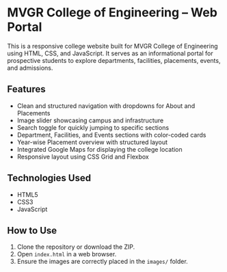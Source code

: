 # MVGR College of Engineering – Web Portal

This is a responsive college website built for MVGR College of Engineering using HTML, CSS, and JavaScript. It serves as an informational portal for prospective students to explore departments, facilities, placements, events, and admissions.

## Features

- Clean and structured navigation with dropdowns for About and Placements
- Image slider showcasing campus and infrastructure
- Search toggle for quickly jumping to specific sections
- Department, Facilities, and Events sections with color-coded cards
- Year-wise Placement overview with structured layout
- Integrated Google Maps for displaying the college location
- Responsive layout using CSS Grid and Flexbox

## Technologies Used

- HTML5
- CSS3
- JavaScript

## How to Use

1. Clone the repository or download the ZIP.
2. Open `index.html` in a web browser.
3. Ensure the images are correctly placed in the `images/` folder.




